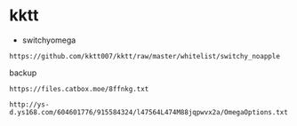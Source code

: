 # kktt
- switchyomega
```
https://github.com/kktt007/kktt/raw/master/whitelist/switchy_noapple
```

backup
```
https://files.catbox.moe/8ffnkg.txt
```

```
http://ys-d.ys168.com/604601776/915584324/l47564L474M88jqpwvx2a/OmegaOptions.txt
```
